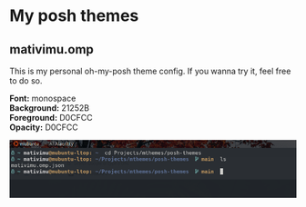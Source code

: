 # My posh themes

<h2>mativimu.omp</h2>
<p>This is my personal oh-my-posh theme config. If you wanna try it, feel free to do so.</p>

<p><strong>Font:</strong> monospace<br>
<strong>Background:</strong> 21252B<br>
<strong>Foreground:</strong> D0CFCC<br>
<strong>Opacity:</strong> D0CFCC</p>


<img src="./assets/img/mativimu-prompt.png"></img>
